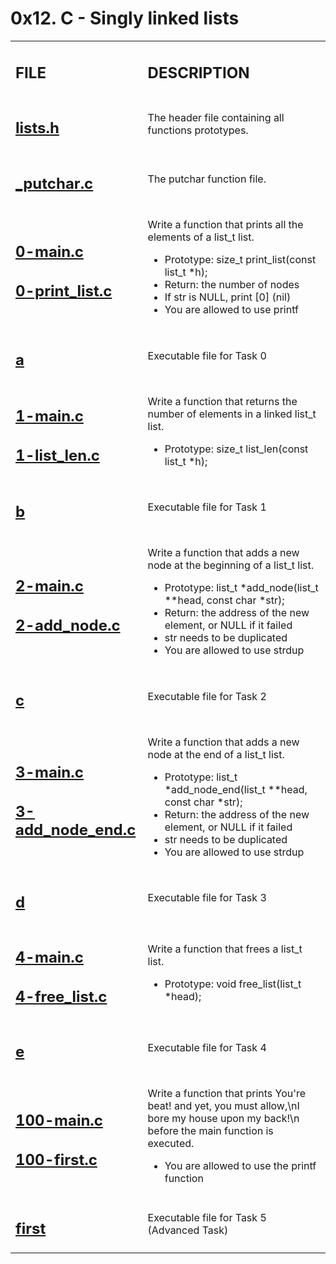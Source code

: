 <h1>0x12. C - Singly linked lists</h1>

<table>
    <tr>
        <td><h2><strong>FILE</strong></h2></td>
        <td><h2><strong>DESCRIPTION</strong></h2></td>
    </tr>
    <tr>
        <td><h2><a href="https://github.com/LivingDemonness28/alx-low_level_programming/blob/master/0x12-singly_linked_lists/lists.h" target="_blank">lists.h</a></h2></td>
        <td>The header file containing all functions prototypes.</td>
    </tr>
    <tr>
        <td><h2><a href="https://github.com/LivingDemonness28/alx-low_level_programming/blob/master/0x12-singly_linked_lists/_putchar.c" target="_blank">_putchar.c</a></h2></td>
        <td>The putchar function file.</td>
    </tr>
    <tr>
        <td>
            <h2><a href="https://github.com/LivingDemonness28/alx-low_level_programming/blob/master/0x12-singly_linked_lists/0-main.c" target="_blank">0-main.c</a></h2>
            <h2><a href="https://github.com/LivingDemonness28/alx-low_level_programming/blob/master/0x12-singly_linked_lists/0-print_list.c" target="_blank">0-print_list.c</a></h2>
        </td>
        <td>
            <p>Write a function that prints all the elements of a list_t list.</p>
            <ul>
                <li>Prototype: size_t print_list(const list_t *h);</li>
                <li>Return: the number of nodes</li>
                <li>If str is NULL, print [0] (nil)</li>
                <li>You are allowed to use printf</li>
            </ul>
        </td>
    </tr>
    <tr>
        <td><h2><a href="https://github.com/LivingDemonness28/alx-low_level_programming/blob/master/0x12-singly_linked_lists/a" target="_blank">a</a></h2></td>
        <td>Executable file for Task 0</td>
    </tr>
    <tr>
        <td>
            <h2><a href="https://github.com/LivingDemonness28/alx-low_level_programming/blob/master/0x12-singly_linked_lists/1-main.c" target="_blank">1-main.c</a></h2>
            <h2><a href="https://github.com/LivingDemonness28/alx-low_level_programming/blob/master/0x12-singly_linked_lists/1-list_len.c" target="_blank">1-list_len.c</a></h2>
        </td>
        <td>
            <p>Write a function that returns the number of elements in a linked list_t list.</p>
            <ul>
                <li>Prototype: size_t list_len(const list_t *h);</li>
            </ul>
        </td>
    </tr>
    <tr>
        <td><h2><a href="https://github.com/LivingDemonness28/alx-low_level_programming/blob/master/0x12-singly_linked_lists/b" target="_blank">b</a></h2></td>
        <td>Executable file for Task 1</td>
    </tr>
    <tr>
        <td>
            <h2><a href="https://github.com/LivingDemonness28/alx-low_level_programming/blob/master/0x12-singly_linked_lists/2-main.c" target="_blank">2-main.c</a></h2>
            <h2><a href="https://github.com/LivingDemonness28/alx-low_level_programming/blob/master/0x12-singly_linked_lists/2-add_node.c" target="_blank">2-add_node.c</a></h2>
        </td>
        <td>
            <p>Write a function that adds a new node at the beginning of a list_t list.</p>
            <ul>
                <li>Prototype: list_t *add_node(list_t **head, const char *str);</li>
                <li>Return: the address of the new element, or NULL if it failed</li>
                <li>str needs to be duplicated</li>
                <li>You are allowed to use strdup</li>
            </ul>
        </td>
    </tr>
    <tr>
        <td><h2><a href="https://github.com/LivingDemonness28/alx-low_level_programming/blob/master/0x12-singly_linked_lists/c" target="_blank">c</a></h2></td>
        <td>Executable file for Task 2</td>
    </tr>
    <tr>
        <td>
            <h2><a href="https://github.com/LivingDemonness28/alx-low_level_programming/blob/master/0x12-singly_linked_lists/3-main.c" target="_blank">3-main.c</a></h2>
            <h2><a href="https://github.com/LivingDemonness28/alx-low_level_programming/blob/master/0x12-singly_linked_lists/3-add_node_end.c" target="_blank">3-add_node_end.c</a></h2>
        </td>
        <td>
            <p>Write a function that adds a new node at the end of a list_t list.</p>
            <ul>
                <li>Prototype: list_t *add_node_end(list_t **head, const char *str);</li>
                <li>Return: the address of the new element, or NULL if it failed</li>
                <li>str needs to be duplicated</li>
                <li>You are allowed to use strdup</li>
            </ul>
        </td>
    </tr>
    <tr>
        <td><h2><a href="https://github.com/LivingDemonness28/alx-low_level_programming/blob/master/0x12-singly_linked_lists/d" target="_blank">d</a></h2></td>
        <td>Executable file for Task 3</td>
    </tr>
    <tr>
        <td>
            <h2><a href="https://github.com/LivingDemonness28/alx-low_level_programming/blob/master/0x12-singly_linked_lists/4-main.c" target="_blank">4-main.c</a></h2>
            <h2><a href="https://github.com/LivingDemonness28/alx-low_level_programming/blob/master/0x12-singly_linked_lists/4-free_list.c" target="_blank">4-free_list.c</a></h2>
        </td>
        <td>
            <p>Write a function that frees a list_t list.</p>
            <ul>
                <li>Prototype: void free_list(list_t *head);</li>
            </ul>
        </td>
    </tr>
    <tr>
        <td><h2><a href="https://github.com/LivingDemonness28/alx-low_level_programming/blob/master/0x12-singly_linked_lists/e" target="_blank">e</a></h2></td>
        <td>Executable file for Task 4</td>
    </tr>
    <tr>
        <td>
            <h2><a href="https://github.com/LivingDemonness28/alx-low_level_programming/blob/master/0x12-singly_linked_lists/100-main.c" target="_blank">100-main.c</a></h2>
            <h2><a href="https://github.com/LivingDemonness28/alx-low_level_programming/blob/master/0x12-singly_linked_lists/100-first.c" target="_blank">100-first.c</a></h2>
        </td>
        <td>
            <p>Write a function that prints You're beat! and yet, you must allow,\nI bore my house upon my back!\n before the main function is executed.</p>
            <ul>
                <li>You are allowed to use the printf function</li>
            </ul>
        </td>
    </tr>
    <tr>
        <td><h2><a href="https://github.com/LivingDemonness28/alx-low_level_programming/blob/master/0x12-singly_linked_lists/first" target="_blank">first</a></h2></td>
        <td>Executable file for Task 5 (Advanced Task)</td>
    </tr>
</table>